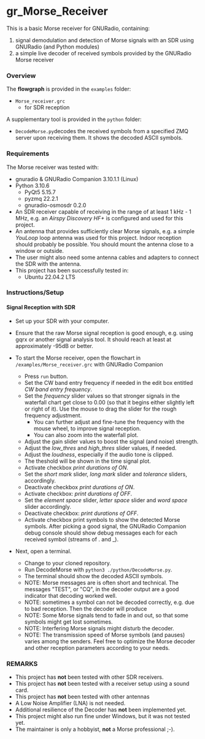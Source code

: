 # gr_Morse_Receiver
This is a basic Morse receiver for GNURadio, containing:
1. signal demodulation and detection of Morse signals with an SDR using GNURadio (and Python modules)
2. a simple live decoder of received symbols provided by the GNURadio Morse receiver

### Overview
The __flowgraph__ is provided in the `examples` folder:
+ `Morse_receiver.grc`
    + for SDR reception

A supplementary tool is provided in the `python` folder:
+ `DecodeMorse.py`decodes the received symbols from a specified ZMQ server upon receiving them. It shows the decoded ASCII symbols.

### Requirements
The Morse receiver was tested with:
+ gnuradio & GNURadio Companion 3.10.1.1 (Linux)
+ Python 3.10.6
    + PyQt5 5.15.7
    + pyzmq 22.2.1
    + gnuradio-osmosdr 0.2.0
+ An SDR receiver capable of receiving in the range of at least 1 kHz - 1 MHz, e.g. an _Airspy Discovery HF+_ is configured and used for this project.
+ An antenna that provides sufficiently clear Morse signals, e.g. a simple _YouLoop_ loop antenna was used for this project. Indoor reception should probably be possible. You should mount the antenna close to a window or outside.
+ The user might also need some antenna cables and adapters to connect the SDR with the antenna.
+ This project has been successfully tested in:
    + Ubuntu 22.04.2 LTS

### Instructions/Setup

#### Signal Reception with SDR
+ Set up your SDR with your computer.
+ Ensure that the raw Morse signal reception is good enough, e.g. using gqrx or another signal analysis tool. It should reach at least at approximately -95dB or better.
+ To start the Morse receiver, open the flowchart in `/examples/Morse_receiver.grc` with GNURadio Companion
    + Press `run` button.
    + Set the CW band entry frequency if needed in the edit box entitled _CW band entry frequency_.
    + Set the _frequency_ slider values so that stronger signals in the waterfall chart get close to 0.00 (so that it begins either slightly left or right of it). Use the mouse to drag the slider for the rough frequency adjustment.
        + You can further adjust and fine-tune the frequency with the mouse wheel, to improve signal reception.
        + You can also zoom into the waterfall plot.
    + Adjust the gain slider values to boost the signal (and noise) strength.
    + Adjust the _low_thres_ and _high_thres_ slider values, if needed.
    + Adjust the _loudness_, especially if the audio tone is clipped.
    + The theshold will be shown in the time signal plot.
    + Activate checkbox _print durations of ON_.
    + Set the _short mark_ slider, _long mark_ slider and _tolerance_ sliders, accordingly.
    + Deactivate checkbox _print durations of ON_.
    + Activate checkbox: _print durations of OFF_.
    + Set the _element space_ slider, _letter space_ slider and _word space_ slider accordingly.
    + Deactivate checkbox: _print durations of OFF_.
    + Activate checkbox print symbols to show the detected Morse symbols. After picking a good signal, the GNURadio Companion debug console should show debug messages each for each received symbol (streams of . and _).

+ Next, open a terminal.
    + Change to your cloned repository.
    + Run DecodeMorse with ```python3 ./python/DecodeMorse.py```.
    + The terminal should show the decoded ASCII symbols.
    + NOTE: Morse messages are is often short and technical. The messages "TEST", or "CQ", in the decoder output are a good indicator that decoding worked well.
    + NOTE: sometimes a symbol can not be decoded correctly, e.g. due to bad reception. Then the decoder will produce
    + NOTE: Some Morse signals tend to fade in and out, so that some symbols might get lost sometimes.
    + NOTE: Interfering Morse signals might disturb the decoder.
    + NOTE: The transmission speed of Morse symbols (and pauses) varies among the senders. Feel free to optimize the Morse decoder and other reception parameters according to your needs.

### REMARKS
+ This project has __not__ been tested with other SDR receivers.
+ This project has __not__ been tested with a receiver setup using a sound card.
+ This project has __not__ been tested with other antennas
+ A Low Noise Amplifier (LNA) is not needed.
+ Additional resilience of the Decoder has __not__ been implemented yet.
+ This project might also run fine under Windows, but it was not tested yet.
+ The maintainer is only a hobbyist, __not__ a Morse professional ;-).
